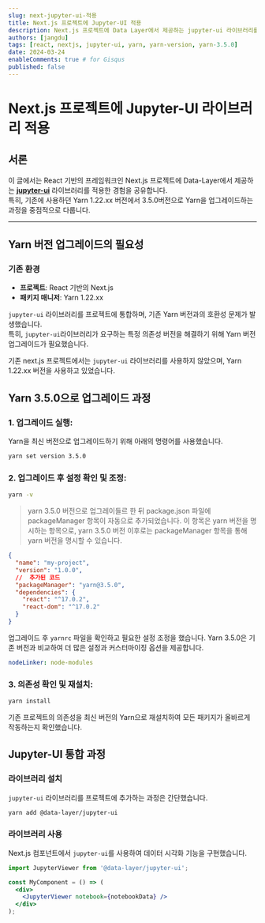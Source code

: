 ```yaml
---
slug: next-jupyter-ui-적용
title: Next.js 프로젝트에 Jupyter-UI 적용
description: Next.js 프로젝트에 Data Layer에서 제공하는 jupyter-ui 라이브러리를 적용한 경험 Yarn 버전 업그레이드 과정과 라이브러리 통합 과정을 다룹니다.
authors: [jangdu]
tags: [react, nextjs, jupyter-ui, yarn, yarn-version, yarn-3.5.0]
date: 2024-03-24
enableComments: true # for Gisqus
published: false
---
```


# Next.js 프로젝트에 Jupyter-UI 라이브러리 적용

## 서론

이 글에서는 React 기반의 프레임워크인 Next.js 프로젝트에 Data-Layer에서 제공하는 [**jupyter-ui**](https://github.com/datalayer/jupyter-ui) 라이브러리를 적용한 경험을 공유합니다. <br />
특히, 기존에 사용하던 Yarn 1.22.xx 버전에서 3.5.0버전으로 Yarn을 업그레이드하는 과정을 중점적으로 다룹니다.

---

## Yarn 버전 업그레이드의 필요성

### 기존 환경

- **프로젝트**: React 기반의 Next.js
- **패키지 매니저**: Yarn 1.22.xx

`jupyter-ui` 라이브러리를 프로젝트에 통합하며, 기존 Yarn 버전과의 호환성 문제가 발생했습니다. <br />
특히, `jupyter-ui`라이브러리가 요구하는 특정 의존성 버전을 해결하기 위해 Yarn 버전 업그레이드가 필요했습니다.

기존 next.js 프로젝트에서는 `jupyter-ui` 라이브러리를 사용하지 않았으며, Yarn 1.22.xx 버전을 사용하고 있었습니다. <br />

## Yarn 3.5.0으로 업그레이드 과정

### 1. **업그레이드 실행**:

Yarn을 최신 버전으로 업그레이드하기 위해 아래의 명령어를 사용했습니다.

```bash title="Upgrade Yarn"
yarn set version 3.5.0
```

### 2. **업그레이드 후 설정 확인 및 조정**:

```bash title="Check Yarn version"
yarn -v
```

> yarn 3.5.0 버전으로 업그레이들르 한 뒤 package.json 파일에 packageManager 항목이 자동으로 추가되었습니다. 이 항목은 yarn 버전을 명시하는 항목으로, yarn 3.5.0 버전 이후로는 packageManager 항목을 통해 yarn 버전을 명시할 수 있습니다.

```json title="package.json"
{
  "name": "my-project",
  "version": "1.0.0",
  //  추가된 코드
  "packageManager": "yarn@3.5.0",
  "dependencies": {
    "react": "^17.0.2",
    "react-dom": "^17.0.2"
  }
}
```

업그레이드 후 `yarnrc` 파일을 확인하고 필요한 설정 조정을 했습니다. Yarn 3.5.0은 기존 버전과 비교하여 더 많은 설정과 커스터마이징 옵션을 제공합니다.

```yaml title=".yarnrc.yml"
nodeLinker: node-modules
```

### 3. **의존성 확인 및 재설치**:

```bash title="Reinstall dependencies"
yarn install
```

기존 프로젝트의 의존성을 최신 버전의 Yarn으로 재설치하여 모든 패키지가 올바르게 작동하는지 확인했습니다.

## Jupyter-UI 통합 과정

### 라이브러리 설치

`jupyter-ui` 라이브러리를 프로젝트에 추가하는 과정은 간단했습니다.

```bash
yarn add @data-layer/jupyter-ui
```

### 라이브러리 사용

Next.js 컴포넌트에서 `jupyter-ui`를 사용하여 데이터 시각화 기능을 구현했습니다.

```jsx
import JupyterViewer from '@data-layer/jupyter-ui';

const MyComponent = () => (
  <div>
    <JupyterViewer notebook={notebookData} />
  </div>
);
```
